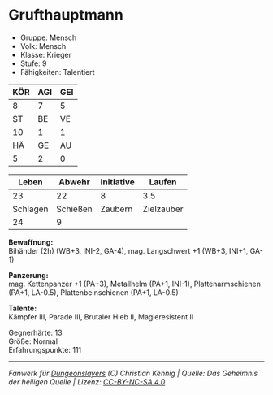# Grufthauptmann  
- Gruppe: Mensch  
- Volk: Mensch  
- Klasse: Krieger  
- Stufe: 9  
- Fähigkeiten: Talentiert  


| KÖR | AGI | GEI |  
| --- | --- | --- |  
| 8   | 7   | 5   |
| ST  | BE  | VE  |  
| 10  | 1   | 1   |
| HÄ  | GE  | AU  |  
| 5   | 2   | 0   |


| Leben    | Abwehr   | Initiative | Laufen     |
| -------- | -------- | ---------- | ---------- |
| 23       | 22       | 8          | 3.5        |
| Schlagen | Schießen | Zaubern    | Zielzauber |
| 24       | 9        |            |            |

**Bewaffnung:**  
Bihänder (2h) (WB+3, INI-2, GA-4), mag. Langschwert +1 (WB+3, INI+1, GA-1)

**Panzerung:**  
mag. Kettenpanzer +1 (PA+3), Metallhelm (PA+1, INI-1), Plattenarmschienen (PA+1, LA-0.5), Plattenbeinschienen (PA+1, LA-0.5)

**Talente:**  
Kämpfer III, Parade III, Brutaler Hieb II, Magieresistent II

Gegnerhärte: 13  
Größe: Normal  
Erfahrungspunkte: 111  



___
*Fanwerk für [Dungeonslayers](https://www.dungeonslayers.net/) (C) Christian Kennig | Quelle: Das Geheimnis der heiligen Quelle | Lizenz: [CC-BY-NC-SA 4.0](https://creativecommons.org/licenses/by-nc-sa/4.0/deed.de)*
